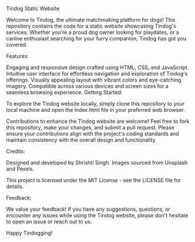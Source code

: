 Tindog Static Website

Welcome to Tindog, the ultimate matchmaking platform for dogs! This repository contains the code for a static website showcasing Tindog's services. Whether you're a proud dog owner looking for playdates, or a canine enthusiast searching for your furry companion, Tindog has got you covered.

Features:

Engaging and responsive design crafted using HTML, CSS, and JavaScript.
Intuitive user interface for effortless navigation and exploration of Tindog's offerings.
Visually appealing layout with vibrant colors and eye-catching imagery.
Compatible across various devices and screen sizes for a seamless browsing experience.
Getting Started:

To explore the Tindog website locally, simply clone this repository to your local machine and open the index.html file in your preferred web browser.


Contributions to enhance the Tindog website are welcome! Feel free to fork this repository, make your changes, and submit a pull request. Please ensure your contributions align with the project's coding standards and maintain consistency with the overall design and functionality.

Credits:

Designed and developed by Shrishti Singh.
Images sourced from Unsplash and Pexels.

This project is licensed under the MIT License - see the LICENSE file for details.

Feedback:

We value your feedback! If you have any suggestions, questions, or encounter any issues while using the Tindog website, please don't hesitate to open an issue or reach out to us.

Happy Tindogging!
